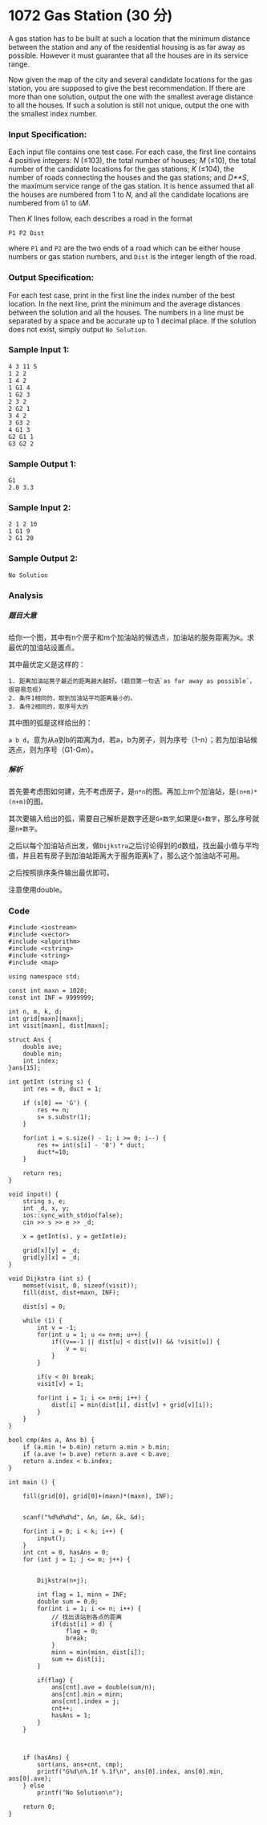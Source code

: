 # 1072 Gas Station (30 分)

A gas station has to be built at such a location that the minimum distance between the station and any of the residential housing is as far away as possible. However it must guarantee that all the houses are in its service range.

Now given the map of the city and several candidate locations for the gas station, you are supposed to give the best recommendation. If there are more than one solution, output the one with the smallest average distance to all the houses. If such a solution is still not unique, output the one with the smallest index number.

### Input Specification:

Each input file contains one test case. For each case, the first line contains 4 positive integers: *N* (≤103), the total number of houses; *M* (≤10), the total number of the candidate locations for the gas stations; *K* (≤104), the number of roads connecting the houses and the gas stations; and *D**S*, the maximum service range of the gas station. It is hence assumed that all the houses are numbered from 1 to *N*, and all the candidate locations are numbered from `G`1 to `G`*M*.

Then *K* lines follow, each describes a road in the format

```
P1 P2 Dist
```

where `P1` and `P2` are the two ends of a road which can be either house numbers or gas station numbers, and `Dist` is the integer length of the road.

### Output Specification:

For each test case, print in the first line the index number of the best location. In the next line, print the minimum and the average distances between the solution and all the houses. The numbers in a line must be separated by a space and be accurate up to 1 decimal place. If the solution does not exist, simply output `No Solution`.

### Sample Input 1:

```in
4 3 11 5
1 2 2
1 4 2
1 G1 4
1 G2 3
2 3 2
2 G2 1
3 4 2
3 G3 2
4 G1 3
G2 G1 1
G3 G2 2
```

### Sample Output 1:

```out
G1
2.0 3.3
```

### Sample Input 2:

```in
2 1 2 10
1 G1 9
2 G1 20
```

### Sample Output 2:

```out
No Solution
```

### Analysis

##### 题目大意

给你一个图，其中有n个房子和m个加油站的候选点，加油站的服务距离为k。求最优的加油站设置点。

其中最优定义是这样的：

	1. 距离加油站房子最近的距离越大越好。(题目第一句话`as far away as possible`，很容易忽视)
 	2. 条件1相同的，取到加油站平均距离最小的。
 	3. 条件2相同的，取序号大的

其中图的弧是这样给出的：

`a b d`，意为从a到b的距离为d，若a，b为房子，则为序号（1-n）；若为加油站候选点，则为序号（G1-Gm）。

##### 解析

首先要考虑图如何建，先不考虑房子，是`n*n`的图。再加上m个加油站，是`(n+m)*(n+m)`的图。

其次要输入给出的弧，需要自己解析是数字还是`G+数字`,如果是`G+数字`，那么序号就是`n+数字`。

之后以每个加油站点出发，做`Dijkstra`之后讨论得到的d数组，找出最小值与平均值，并且若有房子到加油站距离大于服务距离k了，那么这个加油站不可用。

之后按照排序条件输出最优即可。

注意使用double。

### Code

```
#include <iostream>
#include <vector>
#include <algorithm>
#include <cstring>
#include <string>
#include <map>

using namespace std;

const int maxn = 1020;
const int INF = 9999999;

int n, m, k, d;
int grid[maxn][maxn];
int visit[maxn], dist[maxn];

struct Ans {
	double ave;
	double min;
	int index;
}ans[15];

int getInt (string s) {
	int res = 0, duct = 1;

	if (s[0] == 'G') {
		res += n;
		s= s.substr(1);
	}

	for(int i = s.size() - 1; i >= 0; i--) {
		res += int(s[i] - '0') * duct;
		duct*=10;
	}

	return res;
}

void input() {
	string s, e;
	int _d, x, y;
	ios::sync_with_stdio(false);
	cin >> s >> e >> _d;
	
	x = getInt(s), y = getInt(e);

	grid[x][y] = _d;
	grid[y][x] = _d;
}

void Dijkstra (int s) {
	memset(visit, 0, sizeof(visit));
	fill(dist, dist+maxn, INF);

	dist[s] = 0;

	while (1) {
		int v = -1;
		for(int u = 1; u <= n+m; u++) {
			if((v==-1 || dist[u] < dist[v]) && !visit[u]) {
				v = u;
			}
		}

		if(v < 0) break;
		visit[v] = 1;

		for(int i = 1; i <= n+m; i++) {
			dist[i] = min(dist[i], dist[v] + grid[v][i]);
		}
	}
}
 
bool cmp(Ans a, Ans b) {
	if (a.min != b.min) return a.min > b.min;
	if (a.ave != b.ave) return a.ave < b.ave;
	return a.index < b.index;
}

int main () {

	fill(grid[0], grid[0]+(maxn)*(maxn), INF);
	

	scanf("%d%d%d%d", &n, &m, &k, &d);

	for(int i = 0; i < k; i++) {
		input();
	}
	int cnt = 0, hasAns = 0;
	for (int j = 1; j <= m; j++) {
		

		Dijkstra(n+j);

		int flag = 1, minn = INF;
		double sum = 0.0;
		for(int i = 1; i <= n; i++) {
			// 找出该站到各点的距离
			if(dist[i] > d) {
				flag = 0;
				break;
			}
			minn = min(minn, dist[i]);
			sum += dist[i];
		}

		if(flag) {
			ans[cnt].ave = double(sum/n);
			ans[cnt].min = minn;
			ans[cnt].index = j;
			cnt++;
			hasAns = 1;
		}
	}

	

	if (hasAns) {
		sort(ans, ans+cnt, cmp);
		printf("G%d\n%.1f %.1f\n", ans[0].index, ans[0].min, ans[0].ave);
	} else
		printf("No Solution\n");

	return 0;
}
```


